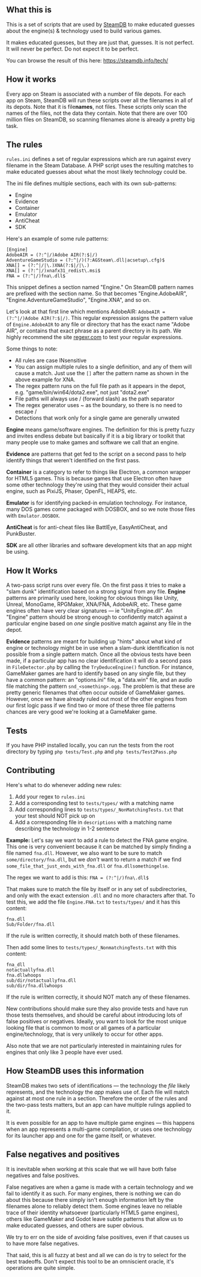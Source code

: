 ## What this is

This is a set of scripts that are used by [SteamDB](https://steamdb.info) to make educated guesses about the engine(s) & technology used to build various games.

It makes educated guesses, but they are just that, guesses.
It is not perfect.
It will never be perfect.
Do not expect it to be perfect.

You can browse the result of this here: https://steamdb.info/tech/

## How it works

Every app on Steam is associated with a number of file depots. For each app on Steam, SteamDB will run these scripts over all the filenames in all of its depots.
Note that it is file**names**, not files. These scripts only scan the names of the files, not the data they contain. Note that there are over 100 million files on SteamDB, so scanning filenames alone is already a pretty big task.

## The rules

`rules.ini` defines a set of regular expressions which are run against every filename in the Steam Database. A PHP script uses the resulting matches to make educated guesses about what the most likely technology could be.

The ini file defines multiple sections, each with its own sub-patterns:

- Engine
- Evidence
- Container
- Emulator
- AntiCheat
- SDK

Here's an example of some rule patterns:

```
[Engine]
AdobeAIR = (?:^|/)Adobe AIR(?:$|/)
AdventureGameStudio = (?:^|/)(?:AGSteam\.dll|acsetup\.cfg)$
XNA[] = (?:^|/|\.)XNA(?:$|/|\.)
XNA[] = (?:^|/)xnafx31_redist\.msi$
FNA = (?:^|/)fna\.dll$
```

This snippet defines a section named "Engine." On SteamDB pattern names are prefixed with the section name. So that becomes "Engine.AdobeAIR", "Engine.AdventureGameStudio", "Engine.XNA", and so on.

Let's look at that first line which mentions AdobeAIR: `AdobeAIR = (?:^|/)Adobe AIR(?:$|/)`.
This regular expression assigns the pattern value of `Engine.AdobeAIR` to any file or directory that has the exact name "Adobe AIR", or contains that exact phrase as a parent directory in its path. We highly recommend the site [regexr.com](https://regexr.com) to test your regular expressions.

Some things to note:

- All rules are case INsensitive
- You can assign multiple rules to a single definition, and any of them will cause a match. Just use the `[]` after the pattern name as shown in the above example for XNA.
- The regex pattern runs on the full file path as it appears in the depot, e.g. "game/bin/win64/dota2.exe", not just "dota2.exe"
- File paths will always use / (forward slash) as the path separator
- The regex generator uses ~ as the boundary, so there is no need to escape /
- Detections that work only for a single game are generally unwated

**Engine** means game/software engines. The definition for this is pretty fuzzy and invites endless debate but basically if it is a big library or toolkit that many people use to make games and software we call that an engine.

**Evidence** are patterns that get fed to the script on a second pass to help identify things that weren't identified on the first pass.

**Container** is a category to refer to things like Electron, a common wrapper for HTML5 games. This is because games that use Electron often have some other technology they're using that they would consider their actual engine, such as PixiJS, Phaser, OpenFL, HEAPS, etc.

**Emulator** is for identifying packed-in emulation technology. For instance, many DOS games come packaged with DOSBOX, and so we note those files with `Emulator.DOSBOX`.

**AntiCheat** is for anti-cheat files like BattlEye, EasyAntiCheat, and PunkBuster.

**SDK** are all other libraries and software development kits that an app might be using.

## How It Works

A two-pass script runs over every file. On the first pass it tries to make a "slam dunk" identification based on a strong signal from any file. **Engine** patterns are primarily used here, looking for obvious things like Unity, Unreal, MonoGame, RPGMaker, XNA/FNA, AdobeAIR, etc. These game engines often have very clear signatures — ie "UnityEngine.dll". An "Engine" pattern should be strong enough to confidently match against a particular engine based on _one_ single positive match against any file in the depot.

**Evidence** patterns are meant for building up "hints" about what kind of engine or technology might be in use when a slam-dunk identification is not possible from a single pattern match. Once all the obvious tests have been made, if a particular app has no clear identification it will do a second pass in `FileDetector.php` by calling the `TryDeduceEngine()` function. For instance, GameMaker games are hard to identify based on any single file, but they have a common pattern: an "options.ini" file, a "data.win" file, and an audio file matching the pattern `snd_<something>.ogg`. The problem is that these are pretty generic filenames that often occur outside of GameMaker games. However, once we have already ruled out most of the other engines from our first logic pass if we find two or more of these three file patterns chances are very good we're looking at a GameMaker game.

## Tests

If you have PHP installed locally, you can run the tests from the root directory by typing `php tests/Test.php` and `php tests/Test2Pass.php`

## Contributing

Here's what to do whenever adding new rules:

1. Add your regex to `rules.ini`
2. Add a corresponding test to `tests/types/` with a matching name
3. Add corresponding lines to `tests/types/_NonMatchingTests.txt` that your test should NOT pick up on
4. Add a corresponding file in `descriptions` with a matching name describing the technology in 1-2 sentence

**Example:**
Let's say we want to add a rule to detect the FNA game engine. This one is very convenient because it can be matched by simply finding a file named `fna.dll`. However, we also want to be sure to match `some/directory/fna.dll`, but we *don't* want to return a match if we find `some_file_that_just_ends_with_fna.dll` or `fna.dllsomethingelse`.

The regex we want to add is this:
`FNA = (?:^|/)fna\.dll$`

That makes sure to match the file by itself or in any set of subdirectories, and only with the exact extension `.dll` and no more characters after that. To test this, we add the file `Engine.FNA.txt` to `tests/types/` and it has this content:

```
fna.dll
Sub/Folder/fna.dll
```

If the rule is written correctly, it should match both of these filenames.

Then add some lines to `tests/types/_NonmatchingTests.txt` with this content:

```
fna_dll
notactuallyfna.dll
fna.dllwhoops
sub/dir/notactuallyfna.dll
sub/dir/fna.dllwhoops
```

If the rule is written correctly, it should NOT match any of these filenames.

New contributions should make sure they also provide tests and have run those tests themselves, and should be careful about introducing lots of false positives or negatives. Ideally, you want to look for the most unique looking file that is common to most or all games of a particular engine/technology, that is very unlikely to occur for other apps.

Also note that we are not particularly interested in maintaining rules for engines that only like 3 people have ever used.

## How SteamDB uses this information

SteamDB makes two sets of identifications — the technology the *file* likely represents, and the technology the *app* makes use of. Each file will match against at most one rule in a section. Therefore the order of the rules and the two-pass tests matters, but an app can have multiple rulings applied to it.

It is even possible for an app to have multiple game engines — this happens when an app represents a multi-game compilation, or uses one technology for its launcher app and one for the game itself, or whatever.

## False negatives and positives

It is inevitable when working at this scale that we will have both false negatives and false positives.

False negatives are when a game is made with a certain technology and we fail to identify it as such. For many engines, there is nothing we can do about this because there simply isn't enough information left by the filenames alone to reliably detect them. Some engines leave no reliable trace of their identity whatsoever (particularly HTML5 game engines), others like GameMaker and Godot leave subtle patterns that allow us to make educated guesses, and others are super obvious.

We try to err on the side of avoiding false positives, even if that causes us to have more false negatives.

That said, this is all fuzzy at best and all we can do is try to select for the best tradeoffs. Don't expect this tool to be an omniscient oracle, it's operations are quite simple.
